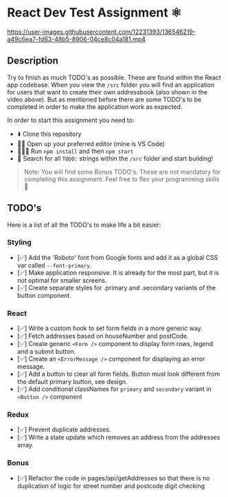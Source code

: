 # React Dev Test Assignment ⚛️

https://user-images.githubusercontent.com/12231393/136546219-a49c6ea7-fd63-48b5-8906-04ce8c04a181.mp4

## Description
Try to finish as much TODO's as possible. These are found within the React app codebase. When you view the `/src` folder you will find an application for users that want to create their own addressbook (also shown in the video above). But as mentioned before there are some TODO's to be completed in order to make the application work as expected.

In order to start this assignment you need to:
- ⬇️ Clone this repository
- 👨‍💻 Open up your preferred editor (mine is VS Code)
- 🏃🏻‍♂️ Run `npm install` and then `npm start`
- 🔎  Search for all `TODO:` strings within the `/src` folder and start building!

> Note: You will find some Bonus TODO's. These are not mandatory for completing this assignment. Feel free to flex your programming skills 💪

## TODO's 
Here is a list of all the TODO's to make life a bit easier:

### Styling
- [✅] Add the 'Roboto' font from Google fonts and add it as a global CSS var called `--font-primary`.
- [✅] Make application responsive. It is already for the most part, but it is not optimal for smaller screens.
- [✅] Create separate styles for .primary and .secondary variants of the button component.

### React
- [✅] Write a custom hook to set form fields in a more generic way.
- [✅] Fetch addresses based on houseNumber and postCode.
- [✅] Create generic `<Form />` component to display form rows, legend and a submit button.
- [✅] Create an `<ErrorMessage />` component for displaying an error message.
- [✅] Add a button to clear all form fields. Button must look different from the default primary button, see design.
- [✅] Add conditional classNames for `primary` and `secondary` variant in `<Button />` component

### Redux
- [✅] Prevent duplicate addresses.
- [✅] Write a state update which removes an address from the addresses array.

### Bonus
- [✅] Refactor the code in pages/api/getAddresses so that there is no duplication of logic for street number and postcode digit checking


